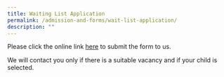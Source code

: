 ```yaml
---
title: Waiting List Application
permalink: /admission-and-forms/wait-list-application/
description: ""
---
```



Please click the online link <a href="https://form.gov.sg/62f324557be87f0011081d09" target = "_blank">here</a> to submit the form to us. 

We will contact you only if there is a suitable vacancy and if your child is selected.